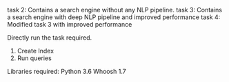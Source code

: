 task 2: Contains a search engine without any NLP pipeline.
task 3: Contains a search engine with deep NLP pipeline and improved performance
task 4: Modified task 3 with improved performance


Directly run the task required.
1. Create Index
2. Run queries

Libraries required:
Python 3.6
Whoosh 1.7

